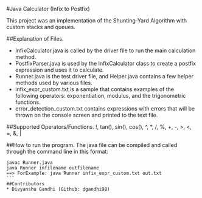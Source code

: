 #Java Calculator (Infix to Postfix)

This project was an implementation of the Shunting-Yard Algorithm with custom stacks and 
queues.

##Explanation of Files.
* InfixCalculator.java is called by the driver file to run the main calculation method.
* PostfixParser.java is used by the InfixCalculator class to create a postfix expression and uses it to calculate.
* Runner.java is the test driver file, and Helper.java contains a few helper methods used by various files. 
* infix_expr_custom.txt is a sample that contains examples of the following operators: exponentiation, modulus, 
and the trigonometric functions.
* error_detection_custom.txt contains expressions with errors that will be thrown on the console screen and 
printed to the text file.

##Supported Operators/Functions.
!, tan(), sin(), cos(), ^, *, /, %, +, -, >, <, =, &, |

##How to run the program.
The java file can be compiled and called through the command line in this format:
````
javac Runner.java
java Runner infilename outfilename
==> ForExample: java Runner infix_expr_custom.txt out.txt
```
##Contributors
* Divyanshu Gandhi (Github: dgandhi98)
